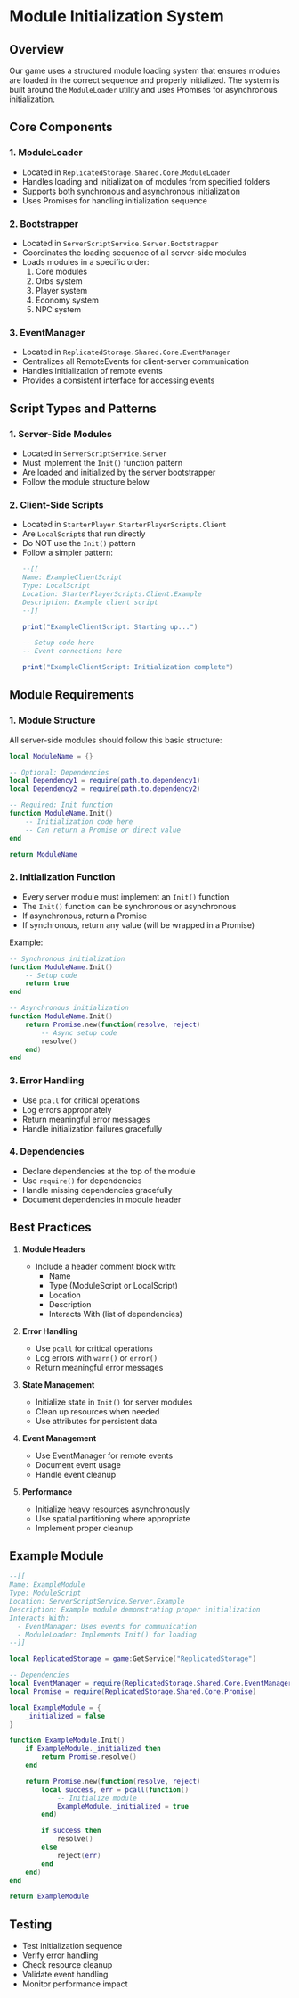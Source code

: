 # Module Initialization System

## Overview
Our game uses a structured module loading system that ensures modules are loaded in the correct sequence and properly initialized. The system is built around the `ModuleLoader` utility and uses Promises for asynchronous initialization.

## Core Components

### 1. ModuleLoader
- Located in `ReplicatedStorage.Shared.Core.ModuleLoader`
- Handles loading and initialization of modules from specified folders
- Supports both synchronous and asynchronous initialization
- Uses Promises for handling initialization sequence

### 2. Bootstrapper
- Located in `ServerScriptService.Server.Bootstrapper`
- Coordinates the loading sequence of all server-side modules
- Loads modules in a specific order:
  1. Core modules
  2. Orbs system
  3. Player system
  4. Economy system
  5. NPC system

### 3. EventManager
- Located in `ReplicatedStorage.Shared.Core.EventManager`
- Centralizes all RemoteEvents for client-server communication
- Handles initialization of remote events
- Provides a consistent interface for accessing events

## Script Types and Patterns

### 1. Server-Side Modules
- Located in `ServerScriptService.Server`
- Must implement the `Init()` function pattern
- Are loaded and initialized by the server bootstrapper
- Follow the module structure below

### 2. Client-Side Scripts
- Located in `StarterPlayer.StarterPlayerScripts.Client`
- Are `LocalScript`s that run directly
- Do NOT use the `Init()` pattern
- Follow a simpler pattern:
  ```lua
  --[[
  Name: ExampleClientScript
  Type: LocalScript
  Location: StarterPlayerScripts.Client.Example
  Description: Example client script
  --]]

  print("ExampleClientScript: Starting up...")
  
  -- Setup code here
  -- Event connections here
  
  print("ExampleClientScript: Initialization complete")
  ```

## Module Requirements

### 1. Module Structure
All server-side modules should follow this basic structure:
```lua
local ModuleName = {}

-- Optional: Dependencies
local Dependency1 = require(path.to.dependency1)
local Dependency2 = require(path.to.dependency2)

-- Required: Init function
function ModuleName.Init()
    -- Initialization code here
    -- Can return a Promise or direct value
end

return ModuleName
```

### 2. Initialization Function
- Every server module must implement an `Init()` function
- The `Init()` function can be synchronous or asynchronous
- If asynchronous, return a Promise
- If synchronous, return any value (will be wrapped in a Promise)

Example:
```lua
-- Synchronous initialization
function ModuleName.Init()
    -- Setup code
    return true
end

-- Asynchronous initialization
function ModuleName.Init()
    return Promise.new(function(resolve, reject)
        -- Async setup code
        resolve()
    end)
end
```

### 3. Error Handling
- Use `pcall` for critical operations
- Log errors appropriately
- Return meaningful error messages
- Handle initialization failures gracefully

### 4. Dependencies
- Declare dependencies at the top of the module
- Use `require()` for dependencies
- Handle missing dependencies gracefully
- Document dependencies in module header

## Best Practices

1. **Module Headers**
   - Include a header comment block with:
     - Name
     - Type (ModuleScript or LocalScript)
     - Location
     - Description
     - Interacts With (list of dependencies)

2. **Error Handling**
   - Use `pcall` for critical operations
   - Log errors with `warn()` or `error()`
   - Return meaningful error messages

3. **State Management**
   - Initialize state in `Init()` for server modules
   - Clean up resources when needed
   - Use attributes for persistent data

4. **Event Management**
   - Use EventManager for remote events
   - Document event usage
   - Handle event cleanup

5. **Performance**
   - Initialize heavy resources asynchronously
   - Use spatial partitioning where appropriate
   - Implement proper cleanup

## Example Module

```lua
--[[
Name: ExampleModule
Type: ModuleScript
Location: ServerScriptService.Server.Example
Description: Example module demonstrating proper initialization
Interacts With:
  - EventManager: Uses events for communication
  - ModuleLoader: Implements Init() for loading
--]]

local ReplicatedStorage = game:GetService("ReplicatedStorage")

-- Dependencies
local EventManager = require(ReplicatedStorage.Shared.Core.EventManager)
local Promise = require(ReplicatedStorage.Shared.Core.Promise)

local ExampleModule = {
    _initialized = false
}

function ExampleModule.Init()
    if ExampleModule._initialized then
        return Promise.resolve()
    end

    return Promise.new(function(resolve, reject)
        local success, err = pcall(function()
            -- Initialize module
            ExampleModule._initialized = true
        end)

        if success then
            resolve()
        else
            reject(err)
        end
    end)
end

return ExampleModule
```

## Testing
- Test initialization sequence
- Verify error handling
- Check resource cleanup
- Validate event handling
- Monitor performance impact 
